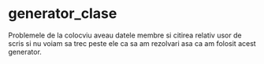 # generator_clase
Problemele de la colocviu aveau datele membre si citirea relativ usor de scris si nu voiam sa trec peste ele ca sa am rezolvari asa ca am folosit acest generator.
